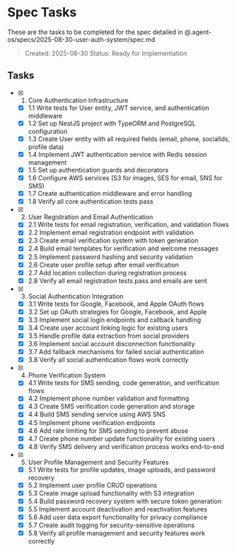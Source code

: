 # Spec Tasks

These are the tasks to be completed for the spec detailed in @.agent-os/specs/2025-08-30-user-auth-system/spec.md

> Created: 2025-08-30
> Status: Ready for Implementation

## Tasks

- [x] 1. Core Authentication Infrastructure
  - [x] 1.1 Write tests for User entity, JWT service, and authentication middleware
  - [x] 1.2 Set up NestJS project with TypeORM and PostgreSQL configuration
  - [x] 1.3 Create User entity with all required fields (email, phone, socialIds, profile data)
  - [x] 1.4 Implement JWT authentication service with Redis session management
  - [x] 1.5 Set up authentication guards and decorators
  - [x] 1.6 Configure AWS services (S3 for images, SES for email, SNS for SMS)
  - [x] 1.7 Create authentication middleware and error handling
  - [x] 1.8 Verify all core authentication tests pass

- [x] 2. User Registration and Email Authentication
  - [x] 2.1 Write tests for email registration, verification, and validation flows
  - [x] 2.2 Implement email registration endpoint with validation
  - [x] 2.3 Create email verification system with token generation
  - [x] 2.4 Build email templates for verification and welcome messages
  - [x] 2.5 Implement password hashing and security validation
  - [x] 2.6 Create user profile setup after email verification
  - [x] 2.7 Add location collection during registration process
  - [x] 2.8 Verify all email registration tests pass and emails are sent

- [x] 3. Social Authentication Integration
  - [x] 3.1 Write tests for Google, Facebook, and Apple OAuth flows
  - [x] 3.2 Set up OAuth strategies for Google, Facebook, and Apple
  - [x] 3.3 Implement social login endpoints and callback handling
  - [x] 3.4 Create user account linking logic for existing users
  - [x] 3.5 Handle profile data extraction from social providers
  - [x] 3.6 Implement social account disconnection functionality
  - [x] 3.7 Add fallback mechanisms for failed social authentication
  - [x] 3.8 Verify all social authentication flows work correctly

- [x] 4. Phone Verification System
  - [x] 4.1 Write tests for SMS sending, code generation, and verification flows
  - [x] 4.2 Implement phone number validation and formatting
  - [x] 4.3 Create SMS verification code generation and storage
  - [x] 4.4 Build SMS sending service using AWS SNS
  - [x] 4.5 Implement phone verification endpoints
  - [x] 4.6 Add rate limiting for SMS sending to prevent abuse
  - [x] 4.7 Create phone number update functionality for existing users
  - [x] 4.8 Verify SMS delivery and verification process works end-to-end

- [x] 5. User Profile Management and Security Features
  - [x] 5.1 Write tests for profile updates, image uploads, and password recovery
  - [x] 5.2 Implement user profile CRUD operations
  - [x] 5.3 Create image upload functionality with S3 integration
  - [x] 5.4 Build password recovery system with secure token generation
  - [x] 5.5 Implement account deactivation and reactivation features
  - [x] 5.6 Add user data export functionality for privacy compliance
  - [x] 5.7 Create audit logging for security-sensitive operations
  - [x] 5.8 Verify all profile management and security features work correctly